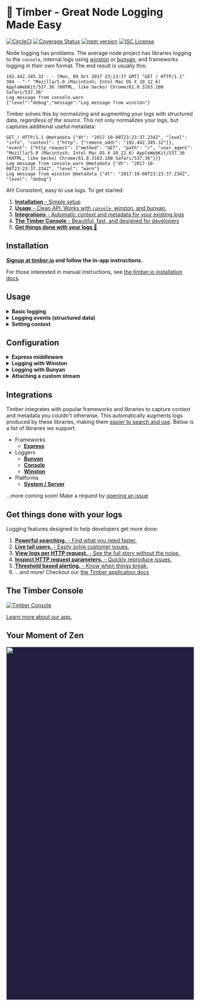 # 🌲 Timber - Great Node Logging Made Easy

[![CircleCI](https://circleci.com/gh/timberio/timber-node.svg?style=svg)](https://circleci.com/gh/timberio/timber-node)
[![Coverage Status](https://coveralls.io/repos/github/timberio/timber-node/badge.svg?branch=master)](https://coveralls.io/github/timberio/timber-node?branch=master)
[![npm version](https://badge.fury.io/js/timber.svg)](https://badge.fury.io/js/timber)
[![ISC License](https://img.shields.io/badge/license-ISC-ff69b4.svg)](LICENSE.md)

Node logging has problems. The average node project has libraries logging to the
`console`, internal logs using [winston](https://github.com/winstonjs/winston) or
[bunyan](https://github.com/trentm/node-bunyan), and frameworks logging in their own format.
The end result is usually this:

```
192.442.345.32 - - [Mon, 09 Oct 2017 23:23:37 GMT] "GET / HTTP/1.1" 304 - "-" "Mozilla/5.0 (Macintosh; Intel Mac OS X 10_12_6) AppleWebKit/537.36 (KHTML, like Gecko) Chrome/61.0.3163.100 Safari/537.36"
Log message from console.warn
{"level":"debug","message":"Log message from winston"}
```

Timber solves this by normalizing and augmenting your logs with structured data, *regardless of
the source*. This not only normalizes your logs, but captures additional useful metadata:

```
GET / HTTP/1.1 @metadata {"dt": "2017-10-08T23:23:37.234Z", "level": "info", "context": {"http": {"remote_addr": "192.442.345.32"}}, "event": {"http_request": {"method": "GET", "path": "/", "user_agent": "Mozilla/5.0 (Macintosh; Intel Mac OS X 10_12_6) AppleWebKit/537.36 (KHTML, like Gecko) Chrome/61.0.3163.100 Safari/537.36"}}}
Log message from console.warn @metadata {"dt": "2017-10-08T23:23:37.234Z", "level": "warn"}
Log message from winston @metadata {"dt": "2017-10-08T23:23:37.234Z", "level": "debug"}
```

Ah! Consistent, easy to use logs. To get started:

1. [**Installation** - Simple setup](#installation)
2. [**Usage** - Clean API. Works with `console`, winston, and bunyan.](#usage)
3. [**Integrations** - Automatic context and metadata for your existing logs](#integrations)
4. [**The Timber Console** - Beautiful, fast, and designed for developers](#the-timber-console)
5. [**Get things done with your logs 💪**](#get-things-done-with-your-logs)


## Installation

**[Signup at timber.io](https://app.timber.io) and follow the in-app instructions.**

For those interested in manual instructions, see [the timber.io installation docs](https://timber.io/docs/languages/node/installation).


## Usage

<details><summary><strong>Basic logging</strong></summary><p>

No special API, Timber works directly with your logger of choice:

```js
// console
console.log("My log message")
console.info("My log message")
console.warn("My log message")
console.error("My log message")

// winston
winston.info("My log message")
winston.warn("My log message")
// ...

// bunyan
logger.info("My log message")
logger.warn("My log message")
// ...
```

---

</p></details>

<details><summary><strong>Logging events (structured data)</strong></summary><p>

Log structured data without sacrificing readability:

```js
// console
console.warn("Payment rejected", {
  event: {
    payment_rejected: { customer_id: "abcd1234", amount: 100, reason: "Card expired" }
  }
});

// winston
winston.warn("Payment rejected", {
  event: {
    payment_rejected: { customer_id: "abcd1234", amount: 100, reason: "Card expired" }
  }
});

// bunyan
logger.warn({
  event: {
    payment_rejected: { customer_id: "abcd1234", amount: 100, reason: "Card expired" }
  }
}, "Payment rejected");
```

---

</p></details>

<details><summary><strong>Setting context</strong></summary><p>

[Context](https://timber.io/docs/concepts/metadata-context-and-events) for node is coming soon!
Because node does not have a concept of local storage, we're working to implement
[continuation local storage](https://github.com/othiym23/node-continuation-local-storage).
This will enable shared join data across your logs, allowing you to relate them.

Star / watch this repo to be notified when this goes live!

</p></details>


## Configuration

<details><summary><strong>Express middleware</strong></summary><p>

If you're using express, you can use the timber middleware to automatically log
all http request/response events

```js
const express = require('express')
const timber = require('timber')

// first we create a writeable stream that your logs will get sent to
const transport = new timber.transports.HTTPS('your-timber-api-key');

// attach the stream to stdout
timber.install(transport);

// create our express app
const app = express()

// attach the timber middleware
app.use(timber.middlewares.express())

app.get('/', function (req, res) {
  res.send('hello, world!')
})

// Output:
// => Started GET "/" @metadata {"level": "error", "context": {...}}
// => Outgoing HTTP response 200 in 2ms @metadata {"level": "error", "context": {...}}
```

The express middleware accepts a single argument for configuration options. To learn more about the available options, [visit the express integration docs](https://timber.io/docs/languages/node/integrations/express#configuration)

---

</p></details>

<details><summary><strong>Logging with Winston</strong></summary><p>

If you're using [winston](https://github.com/winstonjs/winston), you can use the winston transport to send all of winston's logs to timber.io

```js
const winston = require('winston')
const timber = require('timber')

const transport = new timber.transports.HTTPS('your-api-key')
timber.install(transport)

winston.remove(winston.transports.Console)
winston.add(winston.transports.Console, {
  formatter: timber.formatters.Winston
})

winston.log('info', 'Sample log message')

// Output:
// => Sample log message @metadata {"level": "info", ... }
```

When you pass a metadata object to winston, timber will automatically augment your log line with it:

```js
winston.log('info', 'Log message with metadata', { user: 'username' })

// Output:
// => Log message with metadata @metadata {"level": "info", meta: { user: 'username' }, ... }
```

You can augment your log with a custom event by providing an `event` key at the root of your metadata object:

```js
winston.log('info', 'Log message with event', { event: { custom_event_name: { ... } } })

// Output:
// => Log message with event @metadata {"level": "info", event: { custom_event_name: { ... } }, ... }
```

Adding custom context is just as easily done by adding the `context` key to the root of your metadata object:

```js
winston.log('info', 'Log message with event', { context: { ... } })

// Output:
// => Log message with event @metadata {"level": "info", context: { ... }, ... }
```
If you're using the timber express middleware, you'll most likely want to configure it to use winston as the logger. This can be done by setting the `logger` config attribute to `winston`:

```js
timber.config.logger = winston
```

---

</p></details>

<details><summary><strong>Logging with Bunyan</strong></summary><p>

If you're using [bunyan](https://github.com/trentm/node-bunyan), you can use the bunyan transport to send all of bunyan's logs to timber.io

```js
const bunyan = require('bunyan')
const timber = require('timber')

const transport = new timber.transports.HTTPS('your-api-key')
timber.install(transport)

const log = bunyan.createLogger({ name: 'Timber Logger' })

log.info('Sample log message')

// Output:
// => Sample log message @metadata {"level": "info", ... }
```

If you want to augment your log with custom metadata, simply add an object as the first argument:

```js
log.info({ user: 'username' }, 'Log message with metadata')

// Output:
// => Log message with metadata @metadata {"level": "info", meta: { user: 'username' }}, ... }
```

You can augment your log with a custom event by providing an `event` key at the root of your metadata object:

```js
log.info({ event: { custom_event_name: { ... } } }, 'Log message with event')

// Output:
// => Log message with event @metadata {"level": "info", event: { custom_event_name: { ... } }, ... }
```

Adding custom context is just as easily done by adding the `context` key to the root of your metadata object:

```js
log.info({ context: { ... } }, 'Log message with event')

// Output:
// => Log message with event @metadata {"level": "info", context: { ... }, ... }
```

If you're using the timber express middleware, you'll most likely want to configure it to use bunyan as the logger. This can be done by setting the `logger` config attribute to the bunyan logger you created:

```js
timber.config.logger = log
```

---

</p></details>

<details><summary><strong>Attaching a custom stream</strong></summary><p>

By default, Timber makes attaching to `stdout` and `stderr` very easy through the convenient `timber.install(transport)` function.
However, it's possible to attach the transport to _any_ [writeable stream](https://nodejs.org/api/stream.html#stream_writable_streams)
using the `timber.attach()` function!

```js
const transport = timber.transports.HTTPS('timber-api-key')

// This is what the install() command is doing:
timber.attach([transport], process.stdout)
timber.attach([transport], process.stderr)
// => This sends all logs from stdout directly to Timber

// You can attach multiple unique transport streams to each stream:
const file_transport = fs.createWriteStream("./output.log", {flags: "a"})
timber.attach([transport, file_transport], process.stdout)
// => This sends all logs from stdout to Timber, stdout, and a custom log file
```

---

</p></details>


## Integrations

Timber integrates with popular frameworks and libraries to capture context and metadata you
couldn't otherwise. This automatically augments logs produced by these libraries, making them
[easier to search and use](#do-amazing-things-with-your-logs). Below is a list of libraries we
support:

* Frameworks
   * [**Express**](https://timber.io/docs/languages/node/integrations/express)
* Loggers
   * [**Bunyan**](https://timber.io/docs/languages/node/integrations/bunyan)
   * [**Console**](https://timber.io/docs/languages/node/integrations/console)
   * [**Winston**](https://timber.io/docs/languages/node/integrations/winston)
* Platforms
   * [**System / Server**](https://timber.io/docs/languages/node/integrations/system)

...more coming soon! Make a request by [opening an issue](https://github.com/timberio/timber-node/issues/new)


## Get things done with your logs

Logging features designed to help developers get more done:

1. [**Powerful searching.** - Find what you need faster.](https://timber.io/docs/app/console/searching)
2. [**Live tail users.** - Easily solve customer issues.](https://timber.io/docs/app/console/tail-a-user)
3. [**View logs per HTTP request.** - See the full story without the noise.](https://timber.io/docs/app/console/trace-http-requests)
4. [**Inspect HTTP request parameters.** - Quickly reproduce issues.](https://timber.io/docs/app/console/inspect-http-requests)
5. [**Threshold based alerting.** - Know when things break.](https://timber.io/docs/app/alerts)
6. ...and more! Checkout our [the Timber application docs](https://timber.io/docs/app)

## The Timber Console

[![Timber Console](http://files.timber.io/images/readme-interface7.gif)](https://timber.io/docs/app)

[Learn more about our app.](https://timber.io/docs/app)

## Your Moment of Zen

<p align="center" style="background: #221f40;">
<a href="https://timber.io"><img src="http://files.timber.io/images/readme-log-truth.png" height="947" /></a>
</p>
